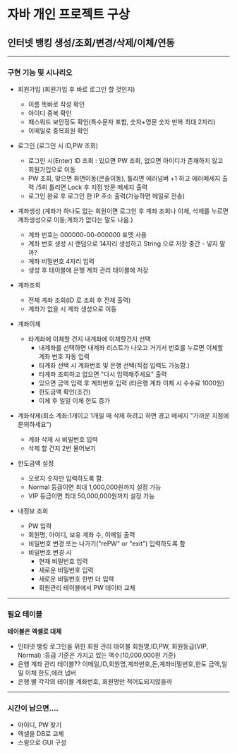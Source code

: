 # 자바 개인 프로젝트 구상

## 인터넷 뱅킹 생성/조회/변경/삭제/이체/연동

------------------------------------------------------------
### 구현 기능 및 시나리오
* 회원가입 (회원가입 후 바로 로그인 할 것인지)
  - 이름 똑바로 작성 확인
  - 아이디 중복 확인
  - 패스워드 보안정도 확인(특수문자 포함, 숫자+영문 숫자 반복 최대 2자리)
  - 이메일로 중복회원 확인  


* 로그인 (로그인 시 ID,PW 조회)
  - 로그인 시(Enter) ID 조회 : 있으면 PW 조회, 없으면 아이디가 존재하지 않고 회원가입으로 이동
  - PW 조회, 맞으면 화면이동(콘솔이동), 틀리면 에러넘버 +1 하고 에러메세지 출력 /5회 틀리면 Lock 후 지점 방문 메세지 출력
  - 로그인 완료 후 로그인 한 IP 주소 출력(가능하면 메일로 전송)  


* 계좌생성 (계좌가 하나도 없는 회원이면 로그인 후 계좌 조회나 이체, 삭제를 누르면 계좌생성으로 이동;계좌가 없다는 말도 나옴.)
  - 계좌 번호는 000000-00-000000 포맷 사용 
  - 계좌 번호 생성 시 랜덤으로 14자리 생성하고 String 으로 저장 중간 - 넣지 말까?
  - 계좌 비밀번호 4자리 입력
  - 생성 후 테이블에 은행 계좌 관리 테이블에 저장  


* 계좌조회
  - 전체 계좌 조회(ID 로 조회 후 전체 출력)
  - 계좌가 없을 시 계좌 생성으로 이동  


* 계좌이체
  - 타계좌에 이체할 건지 내계좌에 이체할건지 선택 
    + 내계좌를 선택하면 내계좌 리스트가 나오고 거기서 번호를 누르면 이체할 계좌 번호 자동 입력
    + 타계좌 선택 시 계좌번호 및 은행 선택(직접 입력도 가능함.)
    + 타계좌 조회하고 없으면 "다시 입력해주세요" 출력
    + 있으면 금액 입력 후 계좌번호 입력 (타은행 계좌 이체 시 수수료 1000원)
    + 한도금액 확인(조건)
    + 이체 후 일일 이체 한도 증가  


* 계좌삭제(최소 계좌:1개이고 1개일 때 삭제 하려고 하면 경고 메세지 "가까운 지점에 문의하세요")
  - 계좌 삭제 시 비밀번호 입력
  - 삭제 할 건지 2번 물어보기  


* 한도금액 설정
  - 오로지 숫자만 입력하도록 함.
  - Normal 등급이면 최대 1,000,000원까지 설정 가능
  - VIP 등급이면 최대 50,000,000원까지 설정 가능  
 

* 내정보 조회
  - PW 입력
  - 회원명, 아이디, 보유 계좌 수, 이메일 출력
  - 비밀번호 변경 또는 나가기("rePW" or "exit") 입력하도록 함
  - 비밀번호 변경 시 
    + 현재 비밀번호 입력
    + 새로운 비밀번호 입력
    + 새로운 비밀번호 한번 더 입력
    + 회원관리 테이블에서 PW 데이터 교체  


------------------------------------------------------------
### 필요 테이블
**테이블은 엑셀로 대체**
- 인터넷 뱅킹 로그인을 위한 회원 관리 테이블   회원명,ID,PW, 회원등급(VIP, Normal) :등급 기준은 가지고 있는 액수(10,000,000원 기준)
- 은행 계좌 관리 테이블??                    이메일,ID,회원명,계좌번호,돈,계좌비밀번호,한도 금액,일일 이체 한도,에러 넘버
- 은행 별 각각의 테이블                      계좌번호, 회원명만 적어도되지않을까
------------------------------------------------------------
### 시간이 남으면....
- 아이디, PW 찾기
- 엑셀을 DB로 교체
- 스윙으로 GUI 구성